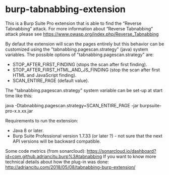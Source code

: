 # burp-tabnabbing-extension
This is a Burp Suite Pro extension that is able to find the “Reverse Tabnabbing” attack.
For more information about “Reverse Tabnabbing” attack please see https://www.owasp.org/index.php/Reverse_Tabnabbing

By defaut the extension will scan the pages entirely but this behavior can be customized using the
"tabnabbing.pagescan.strategy" (java) system variables.
The possible options of "tabnabbing.pagescan.strategy" are:
 * STOP_AFTER_FIRST_FINDING (stops the scan after first finding).
 * STOP_AFTER_FIRST_HTML_AND_JS_FINDING (stop the scan after first HTML and JavaScript finding).
 * SCAN_ENTIRE_PAGE (default value).
     
The "tabnabbing.pagescan.strategy" system variable can be set-up at start time like this:

java -Dtabnabbing.pagescan.strategy=SCAN_ENTIRE_PAGE -jar burpsuite-pro-x.x.xx.jar
 
 
 Requirements to run the extension:
  * Java 8 or later.
  * Burp Suite Professional version 1.7.33 (or later ?) - not sure that the next API
    versions will be backward compatible.
 
Some code metrics (from sonarcloud): https://sonarcloud.io/dashboard?id=com.github.adriancitu.burp%3Atabnabbing
If you want to know more technical details about how the plug-in was done: http://adriancitu.com/2018/05/08/tabnabbing-burp-extension/ 
